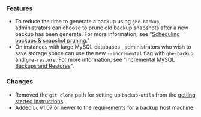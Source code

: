 ### Features

- To reduce the time to generate a backup using `ghe-backup`, administrators can choose to prune old backup snapshots after a new backup has been generate. For more information, see "[Scheduling backups & snapshot pruning](https://github.com/github/backup-utils/blob/master/docs/scheduling-backups.md)."
- On instances with large MySQL databases , administrators who wish to save storage space can use the new `--incremental` flag with `ghe-backup` and `ghe-restore`. For more information, see "[Incremental MySQL Backups and Restores](https://github.com/github/backup-utils/tree/master/docs/incremental-mysql-backups-and-restores.md)".

### Changes

- Removed the `git clone` path for setting up `backup-utils` from the [getting started instructions](https://github.com/github/backup-utils/blob/master/docs/getting-started.md).
- Added `bc` v1.07 or newer to the [requirements](https://github.com/github/backup-utils/blob/master/docs/requirements.md) for a backup host machine.